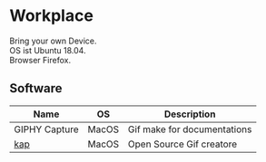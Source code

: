 # Workplace
Bring your own Device.  
OS ist Ubuntu 18.04.  
Browser Firefox.

## Software

Name | OS | Description
-|-|-
GIPHY Capture | MacOS | Gif make for documentations
[kap](https://getkap.co/) | MacOS | Open Source Gif creatore